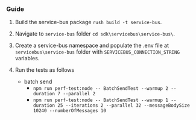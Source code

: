 ### Guide

1. Build the service-bus package `rush build -t service-bus`.
2. Navigate to `service-bus` folder `cd sdk\servicebus\service-bus\`.
3. Create a service-bus namespace and populate the .env file at `servicebus\service-bus` folder with `SERVICEBUS_CONNECTION_STRING` variables.
4. Run the tests as follows

   - batch send
     - `npm run perf-test:node -- BatchSendTest --warmup 2 --duration 7 --parallel 2`
     - `npm run perf-test:node -- BatchSendTest --warmup 1 --duration 25 --iterations 2 --parallel 32 --messageBodySize 10240 --numberOfMessages 10`
